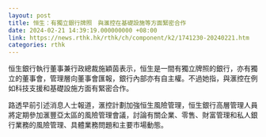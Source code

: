 ```yaml
---
layout: post
title: 恒生：有獨立銀行牌照　與滙控在基礎設施等方面緊密合作
date: 2024-02-21 14:39:19.000000000 +08:00
link: https://news.rthk.hk/rthk/ch/component/k2/1741230-20240221.htm
categories: rthk
---
```


恒生銀行執行董事兼行政總裁施穎茵表示，恒生是一間有獨立牌照的銀行，亦有獨立的董事會，管理層向董事會匯報，銀行內部亦有自主權。不過她指，與滙控在例如科技支援和基礎設施方面有緊密合作。

路透早前引述消息人士報道，滙控計劃加強恒生風險管理，恒生銀行高層管理人員將定期參加滙豐亞太區的風險管理會議，討論有關企業、零售、財富管理和私人銀行業務的風險管理、具體業務問題和主要市場動態。
